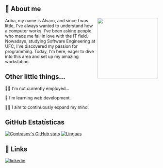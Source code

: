 
## 🚀 About me
<img align="right" width="200" src="https://media.tenor.com/NTcLs_Su1c8AAAAd/arthur-morgan-rdr2.gif" />


Aoba, my name is Álvaro, and since I was little, I've always wanted to understand how a computer works. I've been asking people who made me fall in love with the IT field. Nowadays, studying Software Engineering at UFC, I've discovered my passion for programming. Today, I'm here, eager to dive into this area and set up my amazing workstation.


## Other little things...
👩‍💻 I'm not currently employed...

🧠 I'm learning web development.

👯‍♀️ I aim to continuously expand my mind.

## **GitHub Estatísticas**

[![Contrasov's GitHub stats](https://github-readme-stats.vercel.app/api?username=contrasov)](https://github.com/contrasov/github-readme-stats)
[![Linguas](https://github-readme-stats.vercel.app/api/top-langs/?username=contrasov&layout=compact)](https://github.com/contrasov/github-readme-stats)





## 🔗 Links
[![linkedin](https://img.shields.io/badge/linkedin-0A66C2?style=for-the-badge&logo=linkedin&logoColor=white)](https://www.linkedin.com/in/%C3%A1lvaro-santos-669354203/)

